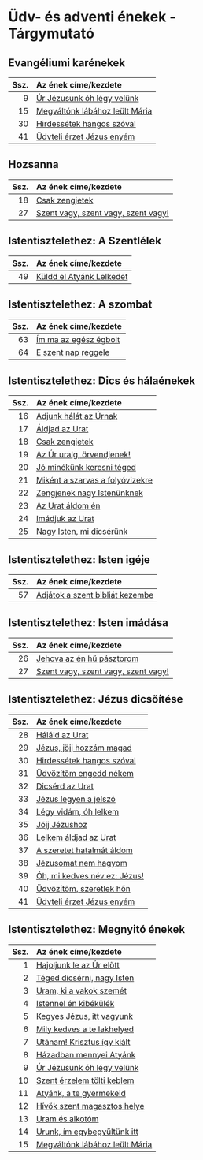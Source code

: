 # Üdv- és adventi énekek - Tárgymutató

## Evangéliumi karénekek

| Ssz. | Az ének címe/kezdete |
| ---: | :------------------- |
| 9 | [Úr Jézusunk óh légy velünk](../../collections/udv_es_adventi_enekek/009.xml) |
| 15 | [Megváltónk lábához leült Mária](../../collections/udv_es_adventi_enekek/015.xml) |
| 30 | [Hirdessétek hangos szóval](../../collections/udv_es_adventi_enekek/030.xml) |
| 41 | [Üdvteli érzet Jézus enyém](../../collections/udv_es_adventi_enekek/041.xml) |

## Hozsanna

| Ssz. | Az ének címe/kezdete |
| ---: | :------------------- |
| 18 | [Csak zengjetek](../../collections/udv_es_adventi_enekek/018.xml) |
| 27 | [Szent vagy, szent vagy, szent vagy!](../../collections/udv_es_adventi_enekek/027.xml) |

## Istentisztelethez: A Szentlélek

| Ssz. | Az ének címe/kezdete |
| ---: | :------------------- |
| 49 | [Küldd el Atyánk Lelkedet](../../collections/udv_es_adventi_enekek/049.xml) |

## Istentisztelethez: A szombat

| Ssz. | Az ének címe/kezdete |
| ---: | :------------------- |
| 63 | [Ím ma az egész égbolt](../../collections/udv_es_adventi_enekek/063.xml) |
| 64 | [E szent nap reggele](../../collections/udv_es_adventi_enekek/064.xml) |

## Istentisztelethez: Dics és hálaénekek

| Ssz. | Az ének címe/kezdete |
| ---: | :------------------- |
| 16 | [Adjunk hálát az Úrnak](../../collections/udv_es_adventi_enekek/016.xml) |
| 17 | [Áldjad az Urat](../../collections/udv_es_adventi_enekek/017.xml) |
| 18 | [Csak zengjetek](../../collections/udv_es_adventi_enekek/018.xml) |
| 19 | [Az Úr uralg, örvendjenek!](../../collections/udv_es_adventi_enekek/019.xml) |
| 20 | [Jó minékünk keresni téged](../../collections/udv_es_adventi_enekek/020.xml) |
| 21 | [Miként a szarvas a folyóvizekre](../../collections/udv_es_adventi_enekek/021.xml) |
| 22 | [Zengjenek nagy Istenünknek](../../collections/udv_es_adventi_enekek/022.xml) |
| 23 | [Az Urat áldom én](../../collections/udv_es_adventi_enekek/023.xml) |
| 24 | [Imádjuk az Urat](../../collections/udv_es_adventi_enekek/024.xml) |
| 25 | [Nagy Isten, mi dicsérünk](../../collections/udv_es_adventi_enekek/025.xml) |

## Istentisztelethez: Isten igéje

| Ssz. | Az ének címe/kezdete |
| ---: | :------------------- |
| 57 | [Adjátok a szent bibliát kezembe](../../collections/udv_es_adventi_enekek/057.xml) |

## Istentisztelethez: Isten imádása

| Ssz. | Az ének címe/kezdete |
| ---: | :------------------- |
| 26 | [Jehova az én hű pásztorom](../../collections/udv_es_adventi_enekek/026.xml) |
| 27 | [Szent vagy, szent vagy, szent vagy!](../../collections/udv_es_adventi_enekek/027.xml) |

## Istentisztelethez: Jézus dicsőítése

| Ssz. | Az ének címe/kezdete |
| ---: | :------------------- |
| 28 | [Háláld az Urat](../../collections/udv_es_adventi_enekek/028.xml) |
| 29 | [Jézus, jöjj hozzám magad](../../collections/udv_es_adventi_enekek/029.xml) |
| 30 | [Hirdessétek hangos szóval](../../collections/udv_es_adventi_enekek/030.xml) |
| 31 | [Üdvözítőm engedd nékem](../../collections/udv_es_adventi_enekek/031.xml) |
| 32 | [Dicsérd az Urat](../../collections/udv_es_adventi_enekek/032.xml) |
| 33 | [Jézus legyen a jelszó](../../collections/udv_es_adventi_enekek/033.xml) |
| 34 | [Légy vidám, óh lelkem](../../collections/udv_es_adventi_enekek/034.xml) |
| 35 | [Jöjj Jézushoz](../../collections/udv_es_adventi_enekek/035.xml) |
| 36 | [Lelkem áldjad az Urat](../../collections/udv_es_adventi_enekek/036.xml) |
| 37 | [A szeretet hatalmát áldom](../../collections/udv_es_adventi_enekek/037.xml) |
| 38 | [Jézusomat nem hagyom](../../collections/udv_es_adventi_enekek/038.xml) |
| 39 | [Óh, mi kedves név ez: Jézus!](../../collections/udv_es_adventi_enekek/039.xml) |
| 40 | [Üdvözítőm, szeretlek hőn](../../collections/udv_es_adventi_enekek/040.xml) |
| 41 | [Üdvteli érzet Jézus enyém](../../collections/udv_es_adventi_enekek/041.xml) |

## Istentisztelethez: Megnyitó énekek

| Ssz. | Az ének címe/kezdete |
| ---: | :------------------- |
| 1 | [Hajoljunk le az Úr előtt](../../collections/udv_es_adventi_enekek/001.xml) |
| 2 | [Téged dicsérni, nagy Isten](../../collections/udv_es_adventi_enekek/002.xml) |
| 3 | [Uram, ki a vakok szemét](../../collections/udv_es_adventi_enekek/003.xml) |
| 4 | [Istennel én kibékülék](../../collections/udv_es_adventi_enekek/004.xml) |
| 5 | [Kegyes Jézus, itt vagyunk](../../collections/udv_es_adventi_enekek/005.xml) |
| 6 | [Mily kedves a te lakhelyed](../../collections/udv_es_adventi_enekek/006.xml) |
| 7 | [Utánam! Krisztus így kiált](../../collections/udv_es_adventi_enekek/007.xml) |
| 8 | [Házadban mennyei Atyánk](../../collections/udv_es_adventi_enekek/008.xml) |
| 9 | [Úr Jézusunk óh légy velünk](../../collections/udv_es_adventi_enekek/009.xml) |
| 10 | [Szent érzelem tölti keblem](../../collections/udv_es_adventi_enekek/010.xml) |
| 11 | [Atyánk, a te gyermekeid](../../collections/udv_es_adventi_enekek/011.xml) |
| 12 | [Hívők szent magasztos helye](../../collections/udv_es_adventi_enekek/012.xml) |
| 13 | [Uram és alkotóm](../../collections/udv_es_adventi_enekek/013.xml) |
| 14 | [Urunk, ím egybegyűltünk itt](../../collections/udv_es_adventi_enekek/014.xml) |
| 15 | [Megváltónk lábához leült Mária](../../collections/udv_es_adventi_enekek/015.xml) |

